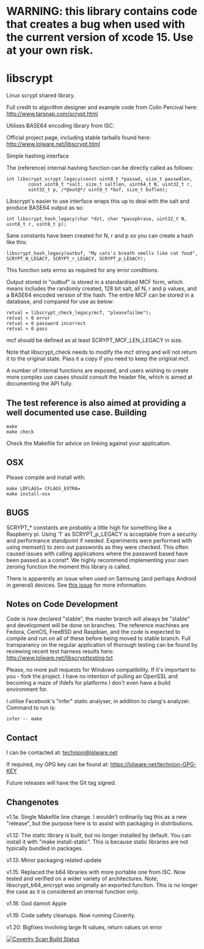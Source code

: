 # WARNING: this library contains code that creates a bug when used with the current version of xcode 15. Use at your own risk.

libscrypt
=========
Linux scrypt shared library.

Full credit to algorithm designer and example code from Colin Percival here:
http://www.tarsnap.com/scrypt.html

Utilises BASE64 encoding library from ISC.

Official project page, including stable tarballs found here:
http://www.lolware.net/libscrypt.html

Simple hashing interface

The (reference) internal hashing function can be directly called as follows:

    int libscrypt_scrypt_legacy(const uint8_t *passwd, size_t passwdlen,
            const uint8_t *salt, size_t saltlen, uint64_t N, uint32_t r, 
            uint32_t p, /*@out@*/ uint8_t *buf, size_t buflen);

Libscrypt's easier to use interface wraps this up to deal with the salt and produce BASE64 output as so:

    int libscrypt_hash_legacy(char *dst, char *passphrase, uint32_t N, uint8_t r, uint8_t p);

Sane constants have been created for N, r and p so you can create a hash like this:

    libscrypt_hash_legacy(outbuf, "My cats's breath smells like cat food", SCRYPT_N_LEGACY, SCRYPT_r_LEGACY, SCRYPT_p_LEGACY);

This function sets errno as required for any error conditions.

Output stored in "outbuf" is stored in a standardised MCF form, which means includes the randomly created, 128 bit salt, all N, r and p values, and a BASE64 encoded version of the hash. The entire MCF can be stored in a database, and compared for use as below:

    retval = libscrypt_check_legacy(mcf, "pleasefailme");
    retval < 0 error
    retval = 0 password incorrect
    retval > 0 pass

mcf should be defined as at least SCRYPT_MCF_LEN_LEGACY in size.

Note that libscrypt_check needs to modify the mcf string and will not return it
to the original state. Pass it a copy if you need to keep the original mcf.

A number of internal functions are exposed, and users wishing to create more complex use cases should consult the header file, which is aimed at documenting the API fully.

The test reference is also aimed at providing a well documented use case.
Building
--------
    make
    make check
Check the Makefile for advice on linking against your application.

OSX
-----
Please compile and install with:

    make LDFLAGS= CFLAGS_EXTRA=
    make install-osx


BUGS
----
SCRYPT_* constants are probably a little high for something like a Raspberry pi. Using '1' as SCRYPT_p_LEGACY is acceptable from a security and performance standpoint if needed. 
Experiments were performed with using memset() to zero out passwords as they were checked. This often caused issues with calling applications where the password based have been passed as a const*. We highly recommend implementing your own zeroing function the moment this library is called.

There is apparently an issue when used on Samsung (and perhaps Android in general) devices. See [this issue](https://github.com/technion/libscrypt/issues/39) for more information.

Notes on Code Development
------------------------

Code is now declared "stable", the master branch will always be "stable" and development will be done on branches.
The reference machines are Fedora, CentOS, FreeBSD and Raspbian, and the code is expected to compile and run on all of these before being moved to stable branch.
Full transparancy on the regular application of thorough testing can be found by reviewing recent test harness results here:
http://www.lolware.net/libscrypttesting.txt

Please, no more pull requests for Windows compatibility. If it's important to you - fork the project. I have no intention of pulling an OpenSSL and becoming a maze of ifdefs for platforms I don't even have a build environment for.

I utilise Facebook's "infer" static analyser, in addition to clang's analyzer. Command to run is:

    infer -- make

Contact
-------
I can be contacted at: technion@lolware.net

If required, my GPG key can be found at: https://lolware.net/technion-GPG-KEY

Future releases will have the Git tag signed.


Changenotes
-----------
v1.1a: Single Makefile line change. I wouldn't ordinarily tag this as a new "release", but the purpose here is to assist with packaging in distributions.

v1.12: The static library is built, but no longer installed by default. You can install it with "make install-static". This is because static libraries are not typically bundled in packages.

v1.13: Minor packaging related update

v1.15: Replaced the b64 libraries with more portable one from ISC. Now tested and verified on a wider variety of architectures. Note, libscrypt_b64_encrypt was originally an exported function. This is no longer the case as it is considered an internal function only.

v1.18: God damnit Apple

v1.19: Code safety cleanups. Now running Coverity.

v1.20: Bigfixes involving large N values, return values on error

<a href="https://scan.coverity.com/projects/2173">
  <img alt="Coverity Scan Build Status"
         src="https://scan.coverity.com/projects/2173/badge.svg"/>
 </a>
